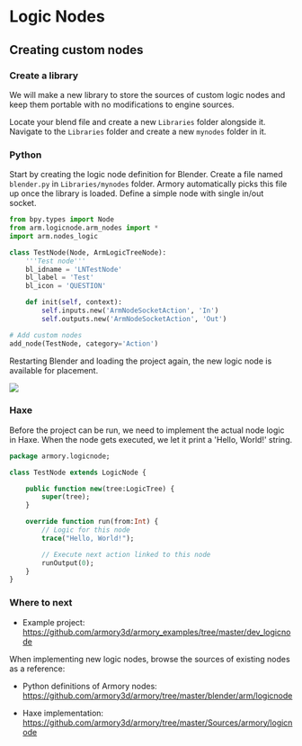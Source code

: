 # Logic Nodes

## Creating custom nodes

### Create a library

We will make a new library to store the sources of custom logic nodes and keep them portable with no modifications to engine sources.

Locate your blend file and create a new `Libraries` folder alongside it. Navigate to the `Libraries` folder and create a new `mynodes` folder in it.

### Python

Start by creating the logic node definition for Blender. Create a file named `blender.py` in `Libraries/mynodes` folder. Armory automatically picks this file up once the library is loaded. Define a simple node with single in/out socket.

```py
from bpy.types import Node
from arm.logicnode.arm_nodes import *
import arm.nodes_logic

class TestNode(Node, ArmLogicTreeNode):
    '''Test node'''
    bl_idname = 'LNTestNode'
    bl_label = 'Test'
    bl_icon = 'QUESTION'

    def init(self, context):
        self.inputs.new('ArmNodeSocketAction', 'In')
        self.outputs.new('ArmNodeSocketAction', 'Out')

# Add custom nodes
add_node(TestNode, category='Action')
```

Restarting Blender and loading the project again, the new logic node is available for placement.

![](https://github.com/armory3d/armory_wiki_images/raw/master/dev/logicnodes/0.png)

### Haxe

Before the project can be run, we need to implement the actual node logic in Haxe. When the node gets executed, we let it print a 'Hello, World!' string.

```haxe
package armory.logicnode;

class TestNode extends LogicNode {

    public function new(tree:LogicTree) {
        super(tree);
    }

    override function run(from:Int) {
        // Logic for this node
        trace("Hello, World!");

        // Execute next action linked to this node
        runOutput(0);
    }
}
```

### Where to next

- Example project:
https://github.com/armory3d/armory_examples/tree/master/dev_logicnode

When implementing new logic nodes, browse the sources of existing nodes as a reference:

- Python definitions of Armory nodes:
https://github.com/armory3d/armory/tree/master/blender/arm/logicnode

- Haxe implementation:
https://github.com/armory3d/armory/tree/master/Sources/armory/logicnode
